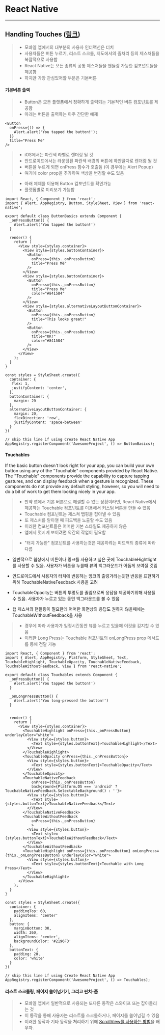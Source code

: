 React Native
============

---

Handling Touches ([링크](https://facebook.github.io/react-native/docs/handling-touches.html))
------------------------------------------------------------------------

> - 모바일 앱에서의 대부분의 사용자 인터랙션은 터치
> - 사용자들은 버튼 누르기, 리스트 스크롤, 지도에서의 줌처리 등의 제스처들을 복잡적으로 사용함
> - React Native는 모든 종류의 공통 제스처들을 핸들링 가능한 컴포넌트들을 제공함
> - 하지만 가장 관심있어할 부분은 기본버튼

#### 기본버튼 출력

> - Button은 모든 플랫폼에서 정확하게 출력되는 기본적인 버튼 컴포넌트를 제공함
> - 아래는 버튼을 출력하는 아주 간단한 예제

~~~
<Button
  onPress={() => {
    Alert.alert('You tapped the button!');
  }}
  title="Press Me"
/>
~~~

> - iOS에서는 파란색 라벨로 렌더링 될 것
> - 안드로이드에서는 라운딩된 파란색 배경의 버튼에 하얀글자로 렌더링 될 것
> - 버튼을 누르게 되면 onPress 함수가 호출됨 (이 경우에는 Alert Popup)
> - 여기에 color prop을 추가하여 색상을 변경할 수도 있음

> - 아래 예제를 이용해 Button 컴포넌트를 확인가능
> - 플랫폼별로 미리보기 가능함

~~~
import React, { Component } from 'react';
import { Alert, AppRegistry, Button, StyleSheet, View } from 'react-native';

export default class ButtonBasics extends Component {
  _onPressButton() {
    Alert.alert('You tapped the button!')
  }

  render() {
    return (
      <View style={styles.container}>
        <View style={styles.buttonContainer}>
          <Button
            onPress={this._onPressButton}
            title="Press Me"
          />
        </View>
        <View style={styles.buttonContainer}>
          <Button
            onPress={this._onPressButton}
            title="Press Me"
            color="#841584"
          />
        </View>
        <View style={styles.alternativeLayoutButtonContainer}>
          <Button
            onPress={this._onPressButton}
            title="This looks great!"
          />
          <Button
            onPress={this._onPressButton}
            title="OK!"
            color="#841584"
          />
        </View>
      </View>
    );
  }
}

const styles = StyleSheet.create({
  container: {
   flex: 1,
   justifyContent: 'center',
  },
  buttonContainer: {
    margin: 20
  },
  alternativeLayoutButtonContainer: {
    margin: 20,
    flexDirection: 'row',
    justifyContent: 'space-between'
  }
})

// skip this line if using Create React Native App
AppRegistry.registerComponent('AwesomeProject', () => ButtonBasics);
~~~

#### Touchables

If the basic button doesn't look right for your app, you can build your own button using any of the "Touchable" components provided by React Native. The "Touchable" components provide the capability to capture tapping gestures, and can display feedback when a gesture is recognized. These components do not provide any default styling, however, so you will need to do a bit of work to get them looking nicely in your app.

> - 만약 앱에서 기본 버튼으로 해결할 수 없는 상황이라면, React Native에서 제공하는 Touchable 컴포넌트를 이용해서 커스텀 버튼을 만들 수 있음
> - Touchable 컴포넌트는 제스쳐 탭핑을 잡아낼 수 있음
> - 또 제스처를 알아챌 때 피드백을 노출할 수도 있음 
> - 이러한 컴포넌트들은 어떠한 기본 스타일도 제공하지 않음
> - 앱에서 멋지게 보이려면 약간의 작업이 필요함 

> - "터치 가능한" 컴포넌트를 사용하는것은 제공하려는 피드백의 종류에 따라 다름

- 일반적으로 웹상에서 버튼이나 링크를 사용하고 싶은 곳에 TouchableHightlight를 사용할 수 있음. 사용자가 버튼을 누를때 뷰의 백그라운드가 어둡게 보여질 것임 

- 안드로이드에서 사용자의 터치에 반응하는 잉크의 출렁거리는듯한 반응을 표현하기위해 TouchableNativeFeedback 사용을 고려

- TouchableOpacity는 버튼의 투명도를 줄임으로써 응답을 제공하기위해 사용될 수 있음. 사용자가 누르고 있는 동안 백그라운드를 볼 수 있음 

- 탭 제스쳐의 핸들링이 필요한데 어떠한 화면상의 응답도 원하지 않을때에는 TouchableWithoutFeedback을 사용

> - 경우에 따라 사용자가 일정시간동안 뷰를 누르고 있을때 이것을 감지할 수 있음 
> - 이러한 Long Press는 Touchable 컴포넌트의 onLongPress prop 메서드를 통해 전달 가능 

~~~
import React, { Component } from 'react';
import { Alert, AppRegistry, Platform, StyleSheet, Text, TouchableHighlight, TouchableOpacity, TouchableNativeFeedback, TouchableWithoutFeedback, View } from 'react-native';

export default class Touchables extends Component {
  _onPressButton() {
    Alert.alert('You tapped the button!')
  }

  _onLongPressButton() {
    Alert.alert('You long-pressed the button!')
  }


  render() {
    return (
      <View style={styles.container}>
        <TouchableHighlight onPress={this._onPressButton} underlayColor="white">
          <View style={styles.button}>
            <Text style={styles.buttonText}>TouchableHighlight</Text>
          </View>
        </TouchableHighlight>
        <TouchableOpacity onPress={this._onPressButton}>
          <View style={styles.button}>
            <Text style={styles.buttonText}>TouchableOpacity</Text>
          </View>
        </TouchableOpacity>
        <TouchableNativeFeedback
            onPress={this._onPressButton}
            background={Platform.OS === 'android' ? TouchableNativeFeedback.SelectableBackground() : ''}>
          <View style={styles.button}>
            <Text style={styles.buttonText}>TouchableNativeFeedback</Text>
          </View>
        </TouchableNativeFeedback>
        <TouchableWithoutFeedback
            onPress={this._onPressButton}
            >
          <View style={styles.button}>
            <Text style={styles.buttonText}>TouchableWithoutFeedback</Text>
          </View>
        </TouchableWithoutFeedback>
        <TouchableHighlight onPress={this._onPressButton} onLongPress={this._onLongPressButton} underlayColor="white">
          <View style={styles.button}>
            <Text style={styles.buttonText}>Touchable with Long Press</Text>
          </View>
        </TouchableHighlight>
      </View>
    );
  }
}

const styles = StyleSheet.create({
  container: {
    paddingTop: 60,
    alignItems: 'center'
  },
  button: {
    marginBottom: 30,
    width: 260,
    alignItems: 'center',
    backgroundColor: '#2196F3'
  },
  buttonText: {
    padding: 20,
    color: 'white'
  }
})

// skip this line if using Create React Native App
AppRegistry.registerComponent('AwesomeProject', () => Touchables);
~~~

#### 리스트 스크롤링, 페이지 쓸어넘기기, 그리고 핀치-줌

> - 모바일 앱에서 일반적으로 사용되는 또다른 동작은 스와이프 또는 잡아돌리는 것
> - 이 동작을 통해 사용자는 리스트를 스크롤하거나, 페이지를 쓸어넘길 수 있음 
> - 이러한 동작과 기타 동작을 처리하기 위해 [ScrollView를 사용하는 방법](https://facebook.github.io/react-native/docs/using-a-scrollview.html)을 배우자. 

